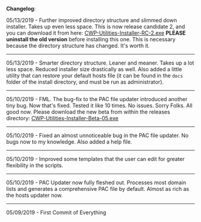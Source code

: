 **Changelog**:

05/13/2019 - Further improved directory structure and slimmed down installer. Takes up even less space. This is now release candidate 2, and you can download it from here: [CWP-Utilities-Installer-RC-2.exe](https://github.com/bongochong/CWP-Utilities/raw/master/Releases/CWP-Utilities-Installer-RC-2.exe) **PLEASE uninstall the old version** before installing this one. This is necessary because the directory structure has changed. It's worth it.

---

05/13/2019 - Smarter directory structure. Leaner and meaner. Takes up a lot less space. Reduced installer size drastically as well. Also added a little utility that can restore your default hosts file (it can be found in the `docs` folder of the install directory, and must be run as administrator).

---

05/10/2019 - FML. The bug-fix to the PAC file updater introduced another tiny bug. Now that's fixed. Tested it like 10 times. No issues. Sorry Folks. All good now. Please download the new beta from within the releases directory: [CWP-Utilities-Installer-Beta-05.exe](https://github.com/bongochong/CWP-Utilities/raw/master/Releases/CWP-Utilities-Installer-Beta-05.exe)

---

05/10/2019 - Fixed an almost unnoticeable bug in the PAC file updater. No bugs now to my knowledge. Also added a help file.

---

05/10/2019 - Improved some templates that the user can edit for greater flexibility in the scripts.

---

05/10/2019 - PAC Updater now fully fleshed out. Processes most domain lists and generates a comprehensive PAC file by default. Almost as rich as the hosts updater now.

---

05/09/2019 - First Commit of Everything
